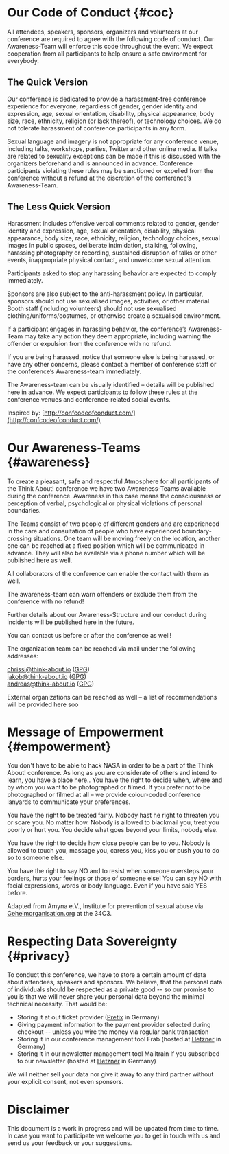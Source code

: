 # Our Code of Conduct {#coc}

All attendees, speakers, sponsors, organizers and volunteers at our conference
are required to agree with the following code of conduct. Our Awareness-Team
will enforce this code throughout the event. We expect cooperation from all
participants to help ensure a safe environment for everybody.

## The Quick Version

Our conference is dedicated to provide a harassment-free conference experience
for everyone, regardless of gender, gender identity and expression, age, sexual
orientation, disability, physical appearance, body size, race, ethnicity,
religion (or lack thereof), or technology choices. We do not tolerate
harassment of conference participants in any form.

Sexual language and imagery is not appropriate for any conference venue,
including talks, workshops, parties, Twitter and other online media.  If talks
are related to sexuality exceptions can be made if this is discussed with the
organizers beforehand and is announced in advance.  Conference participants
violating these rules may be sanctioned or expelled from the conference without
a refund at the discretion of the conference’s Awareness-Team.

## The Less Quick Version

Harassment includes offensive verbal comments related to gender, gender
identity and expression, age, sexual orientation, disability, physical
appearance, body size, race, ethnicity, religion, technology choices, sexual
images in public spaces, deliberate intimidation, stalking, following,
harassing photography or recording, sustained disruption of talks or other
events, inappropriate physical contact, and unwelcome sexual attention.

Participants asked to stop any harassing behavior are expected to comply immediately.

Sponsors are also subject to the anti-harassment policy. In particular,
sponsors should not use sexualised images, activities, or other material. Booth
staff (including volunteers) should not use sexualised
clothing/uniforms/costumes, or otherwise create a sexualised environment.

If a participant engages in harassing behavior, the conference’s Awareness-Team
may take any action they deem appropriate, including warning the offender or
expulsion from the conference with no refund.

If you are being harassed, notice that someone else is being harassed, or have
any other concerns, please contact a member of conference staff or the
conference’s Awareness-team immediately.

The Awareness-team can be visually identified – details will be published here
in advance.  We expect participants to follow these rules at the conference
venues and conference-related social events.

Inspired by: [http://confcodeofconduct.com/](http://confcodeofconduct.com/)

# Our Awareness-Teams {#awareness}

To create a pleasant, safe and respectful Atmosphere for all participants of
the Think About!  conference we have two Awareness-Teams available during the
conference.  Awareness in this case means the consciousness or perception of
verbal, psychological or physical violations of personal boundaries.

The Teams consist of two people of different genders and are experienced in the
care and consultation of people who have experienced boundary-crossing
situations.  One team will be moving freely on the location, another one can be
reached at a fixed position which will be communicated in advance. They will
also be available via a phone number which will be published here as well.

All collaborators of the conference can enable the contact with them as well.

The awareness-team can warn offenders or exclude them from the conference with
no refund!

Further details about our Awareness-Structure and our conduct during incidents
will be published here in the future.

You can contact us before or after the conference as well!

The organization team can be reached via mail under the following addresses:

[chrissi@think-about.io](mailto:chrissi@think-about.io) ([GPG](/assets/chrissi.asc))  
[jakob@think-about.io](mailto:jakob@think-about.io) ([GPG](/assets/jakob.asc))  
[andreas@think-about.io](mailto:andreas@think-about.io) ([GPG](/assets/andreas.asc))  

External organizations can be reached as well – a list of recommendations will
be provided here soo

# Message of Empowerment {#empowerment}

You don't have to be able to hack NASA in order to be a part of the Think
About! conference. As long as you are considerate of others and intend to
learn, you have a place here..  You have the right to decide when, where and by
whom you want to be photographed or filmed.  If you prefer not to be
photographed or filmed at all – we provide colour-coded conference lanyards to
communicate your preferences.

You have the right to be treated fairly. Nobody hast he right to threaten you
or scare you. No matter how. Nobody is allowed to blackmail you, treat you
poorly or hurt you. You decide what goes beyond your limits, nobody else.

You have the right to decide how close people can be to you. Nobody is allowed
to touch you, massage you, caress you, kiss you or push you to do so to someone
else.

You have the right to say NO and to resist when someone oversteps your borders,
hurts your feelings or those of someone else! You can say NO with facial
expressions, words or body language. Even if you have said YES before.

Adapted from Amyna e.V., Institute for prevention of sexual abuse via
[Geheimorganisation.org](http://diversity.geheim.org/) at the 34C3. 

# Respecting Data Sovereignty {#privacy}

To conduct this conference, we have to store a certain amount of data about
attendees, speakers and sponsors. We believe, that the personal data of
individuals should be respected as a private good -- so our promise to you is
that we will never share your personal data beyond the minimal technical
necessity. That would be:

* Storing it at out ticket provider ([Pretix](https://pretix.eu) in Germany)
* Giving payment information to the payment provider selected during checkout
  -- unless you wire the money via regular bank transaction
* Storing it in our conference management tool Frab (hosted at
  [Hetzner](https://hetzner.de) in Germany)
* Storing it in our newsletter management tool Mailtrain if you subscribed to
  our newsletter (hosted at [Hetzner](https://hetzner.de) in Germany)

We will neither sell your data nor give it away to any third partner without
your explicit consent, not even sponsors.

# Disclaimer

This document is a work in progress and will be updated from time to time.  In
case you want to participate we welcome you to get in touch with us and send us
your feedback or your suggestions.
